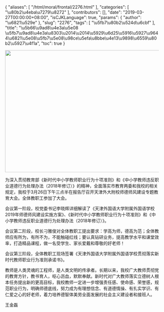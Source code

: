 {
    "aliases": [
        "/html/moral/frontal/2276.html"
    ],
    "categories": [
        "\u80b2\u4eba\u7279\u8272"
    ],
    "contributors": [],
    "date": "2019-03-27T00:00:00+08:00",
    "isCJKLanguage": true,
    "params": {
        "author": "\u6821\u529e"
    },
    "slug": "2276",
    "tags": [
        "\u5fb7\u80b2\u524d\u6cbf"
    ],
    "title": "\u5b66\u9ad8\u4e3a\u5e08 \u5fb7\u9ad8\u4e3a\u8303\u2014\u2014\u5929\u6d25\u5916\u5927\u9644\u6821\u5e08\u5fb7\u5e08\u98ce\u5efa\u8bbe\u4e13\u9898\u6559\u80b2\u5927\u4f1a",
    "toc": true
}


<img
    src="https://cdn.tfls.online/mirror/full/3f7ca8056b78a465be8081e48249fb020b11b94f.jpg"
    style="display:block;margin-left:auto;margin-right:auto;"
    decoding="async"
    fetchpriority="auto"
    loading="lazy"
    height="400"
    width="600"
/>






为深入贯彻教育部《新时代中小学教师职业行为十项准则》和《中小学教师违反职业道德行为处理办法（2018年修订）》的精神，全面落实市教育两委和我校的相关规定，我校于3月26日下午三点半在报告厅召开天津外大附校师德师风建设专题教育大会。全体教职工参加了大会。
 



 会议第一阶段，校党委书记李晓辉详细解读了《天津外国语大学附属外国语学校2019年师德师风建设实施方案》、《新时代中小学教师职业行为十项准则》和《中小学教师违反职业道德行为处理办法（2018年修订）》。




 会议第二阶段，校长刁雅俊对全体教职工提出要求：学高为师，德高为范；全体教师应有所为，有所不为，不能触碰红线；要认真钻研业务，提高教学水平和课堂效率，打造精品课程，做一名受学生、家长爱戴和尊敬的好老师！
 



 会议第三阶段，全体教职工现场签署《天津外国语大学附属外国语学校贯彻落实新时代教师职业行为准则承诺书》。
 



 教师是人类灵魂的工程师，是人类文明的传承者。长期以来，我校广大教师贯彻党的教育方针，教书育人，呕心沥血，默默奉献。新时代对广大教师落实立德树人根本任务提出新的更高目标，我校教师一定进一步增强责任感、使命感、荣誉感，规范职业行为，明确师德底线，努力成为有理想信念、有道德情操、有扎实学识、有仁爱之心的好老师，着力培养德智体美劳全面发展的社会主义建设者和接班人。
 



 王金磊
 






